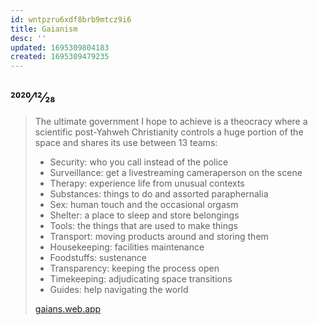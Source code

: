 ```yaml
---
id: wntpzru6xdf8brb9mtcz9i6
title: Gaianism
desc: ''
updated: 1695309804183
created: 1695309479235
---
```

## 2020⁄12⁄28

> The ultimate government I hope to achieve is a theocracy where a scientific post-Yahweh Christianity controls a huge portion of the space and shares its use between 13 teams:
>
> * Security: who you call instead of the police
> * Surveillance: get a livestreaming cameraperson on the scene
> * Therapy: experience life from unusual contexts
> * Substances: things to do and assorted paraphernalia
> * Sex: human touch and the occasional orgasm
> * Shelter: a place to sleep and store belongings
> * Tools: the things that are used to make things
> * Transport: moving products around and storing them
> * Housekeeping: facilities maintenance
> * Foodstuffs: sustenance
> * Transparency: keeping the process open
> * Timekeeping: adjudicating space transitions
> * Guides: help navigating the world
>
> [gaians.web.app](https://gaians.web.app)